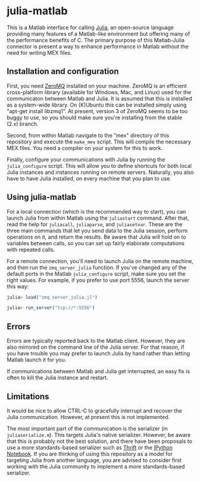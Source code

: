 julia-matlab
============

This is a Matlab interface for calling [Julia](http://julialang.org),
an open-source language providing many features of a Matlab-like
environment but offering many of the performance benefits of C. The
primary purpose of this Matlab-Julia connector is present a way to
enhance performance in Matlab without the need for writing MEX files.

## Installation and configuration

First, you need [ZeroMQ](http://www.zeromq.org) installed on your
machine.  ZeroMQ is an efficient cross-platform library (available for
Windows, Mac, and Linux) used for the communicaton between Matlab and
Julia.  It is assumed that this is installed as a system-wide library.
On (K)Ubuntu this can be installed simply using "apt-get install
libzmq1". At present, version 3 of ZeroMQ seems to be too buggy to
use, so you should make sure you're installing from the stable (2.x)
branch.

Second, from within Matlab navigate to the "mex" directory of this
repository and execute the ``make_mex`` script.  This will compile the
necessary MEX files.  You need a compiler on your system for this to
work.

Finally, configure your communications with Julia by running the
``julia_configure`` script.  This will allow you to define shortcuts
for both local Julia instances and instances running on remote
servers.  Naturally, you also have to have Julia installed, on every
machine that you plan to use.

## Using julia-matlab

For a local connection (which is the recommended way to start), you
can launch Julia from within Matlab using the ``juliastart`` command.
After that, read the help for ``juliacall``, ``juliaparse``, and
``juliasetvar``.  These are the three main commands that let you send
data to the Julia session, perform operations on it, and return the
results. Be aware that Julia will hold on to variables between calls,
so you can set up fairly elaborate computations with repeated calls.

For a remote connection, you'll need to launch Julia on the remote
machine, and then run the ``zmq_server_julia`` function.  If you've
changed any of the default ports in the Matlab ``julia_configure``
script, make sure you set the right values.  For example, if you
prefer to use port 5556, launch the server this way:

```Julia
julia> load("zmq_server_julia.jl")

julia> run_server("tcp://*:5556")
```

## Errors

Errors are typically reported back to the Matlab client. However, they
are also mirrored on the command line of the Julia server. For that
reason, if you have trouble you may prefer to launch Julia by hand
rather than letting Matlab launch it for you.

If communications between Matlab and Julia get interrupted, an easy
fix is often to kill the Julia instance and restart.

## Limitations

It would be nice to allow CTRL-C to gracefully interrupt and recover
the Julia communication. However, at present this is not implemented.

The most important part of the communication is the serializer (in
``juliaserialize.m``). This targets Julia's native
serializer. However, be aware that this is probably not the best
solution, and there have been proposals to use a more standards-based
serializer such as [Thrift](http://thrift.apache.org/) or the [IPython
Notebook](http://ipython.org/ipython-doc/dev/interactive/htmlnotebook.html).
If you are thinking of using this repository as a model for targeting
Julia from another language, you are advised to consider first working
with the Julia community to implement a more standards-based
serializer.
